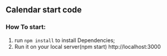 ## Calendar start code

### How To start:

1. run `npm install` to install Dependencies;
2. Run it on your local server(npm start) http://localhost:3000
